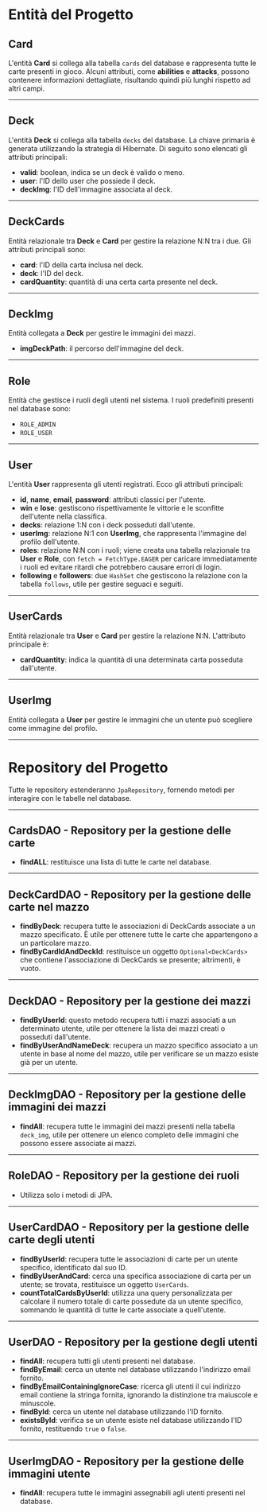 

# Entità del Progetto

## Card
L'entità **Card** si collega alla tabella `cards` del database e rappresenta tutte le carte presenti in gioco. Alcuni attributi, come **abilities** e **attacks**, possono contenere informazioni dettagliate, risultando quindi più lunghi rispetto ad altri campi.

---

## Deck
L'entità **Deck** si collega alla tabella `decks` del database. La chiave primaria è generata utilizzando la strategia di Hibernate. Di seguito sono elencati gli attributi principali:

- **valid**: boolean, indica se un deck è valido o meno.
- **user**: l'ID dello user che possiede il deck.
- **deckImg**: l'ID dell'immagine associata al deck.

---

## DeckCards
Entità relazionale tra **Deck** e **Card** per gestire la relazione N:N tra i due. Gli attributi principali sono:

- **card**: l'ID della carta inclusa nel deck.
- **deck**: l'ID del deck.
- **cardQuantity**: quantità di una certa carta presente nel deck.

---

## DeckImg
Entità collegata a **Deck** per gestire le immagini dei mazzi.

- **imgDeckPath**: il percorso dell'immagine del deck.

---

## Role
Entità che gestisce i ruoli degli utenti nel sistema. I ruoli predefiniti presenti nel database sono:

- `ROLE_ADMIN`
- `ROLE_USER`

---

## User
L'entità **User** rappresenta gli utenti registrati. Ecco gli attributi principali:

- **id**, **name**, **email**, **password**: attributi classici per l'utente.
- **win** e **lose**: gestiscono rispettivamente le vittorie e le sconfitte dell'utente nella classifica.
- **decks**: relazione 1:N con i deck posseduti dall'utente.
- **userImg**: relazione N:1 con **UserImg**, che rappresenta l'immagine del profilo dell'utente.
- **roles**: relazione N:N con i ruoli; viene creata una tabella relazionale tra **User** e **Role**, con `fetch = FetchType.EAGER` per caricare immediatamente i ruoli ed evitare ritardi che potrebbero causare errori di login.
- **following** e **followers**: due `HashSet` che gestiscono la relazione con la tabella `follows`, utile per gestire seguaci e seguiti.

---

## UserCards
Entità relazionale tra **User** e **Card** per gestire la relazione N:N. L'attributo principale è:

- **cardQuantity**: indica la quantità di una determinata carta posseduta dall'utente.

---

## UserImg
Entità collegata a **User** per gestire le immagini che un utente può scegliere come immagine del profilo.

---

# Repository del Progetto

Tutte le repository estenderanno `JpaRepository`, fornendo metodi per interagire con le tabelle nel database.

---

## CardsDAO - Repository per la gestione delle carte
- **findALL**: restituisce una lista di tutte le carte nel database.

---

## DeckCardDAO - Repository per la gestione delle carte nel mazzo
- **findByDeck**: recupera tutte le associazioni di DeckCards associate a un mazzo specificato. È utile per ottenere tutte le carte che appartengono a un particolare mazzo.
- **findByCardIdAndDeckId**: restituisce un oggetto `Optional<DeckCards>` che contiene l'associazione di DeckCards se presente; altrimenti, è vuoto.

---

## DeckDAO - Repository per la gestione dei mazzi
- **findByUserId**: questo metodo recupera tutti i mazzi associati a un determinato utente, utile per ottenere la lista dei mazzi creati o posseduti dall'utente.
- **findByUserAndNameDeck**: recupera un mazzo specifico associato a un utente in base al nome del mazzo, utile per verificare se un mazzo esiste già per un utente.

---

## DeckImgDAO - Repository per la gestione delle immagini dei mazzi
- **findAll**: recupera tutte le immagini dei mazzi presenti nella tabella `deck_img`, utile per ottenere un elenco completo delle immagini che possono essere associate ai mazzi.

---

## RoleDAO - Repository per la gestione dei ruoli
- Utilizza solo i metodi di JPA.

---

## UserCardDAO - Repository per la gestione delle carte degli utenti
- **findByUserId**: recupera tutte le associazioni di carte per un utente specifico, identificato dal suo ID.
- **findByUserAndCard**: cerca una specifica associazione di carta per un utente; se trovata, restituisce un oggetto `UserCards`.
- **countTotalCardsByUserId**: utilizza una query personalizzata per calcolare il numero totale di carte possedute da un utente specifico, sommando le quantità di tutte le carte associate a quell'utente.

---

## UserDAO - Repository per la gestione degli utenti
- **findAll**: recupera tutti gli utenti presenti nel database.
- **findByEmail**: cerca un utente nel database utilizzando l'indirizzo email fornito.
- **findByEmailContainingIgnoreCase**: ricerca gli utenti il cui indirizzo email contiene la stringa fornita, ignorando la distinzione tra maiuscole e minuscole.
- **findById**: cerca un utente nel database utilizzando l'ID fornito.
- **existsById**: verifica se un utente esiste nel database utilizzando l'ID fornito, restituendo `true` o `false`.

---

## UserImgDAO - Repository per la gestione delle immagini utente
- **findAll**: recupera tutte le immagini assegnabili agli utenti presenti nel database.

